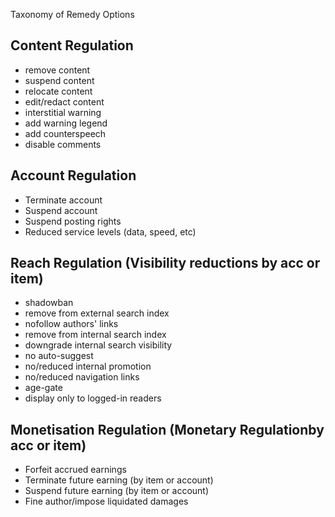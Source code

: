 Taxonomy of Remedy Options

## Content Regulation
- remove content
- suspend content
- relocate content
- edit/redact content
- interstitial warning
- add warning legend
- add counterspeech
- disable comments

## Account Regulation
- Terminate account
- Suspend account
- Suspend posting rights
- Reduced service levels (data, speed, etc)

## Reach Regulation (Visibility reductions by acc or item)
- shadowban
- remove from external search index
- nofollow authors' links
- remove from internal search index
- downgrade internal search visibility
- no auto-suggest
- no/reduced internal promotion
- no/reduced navigation links
- age-gate
- display only to logged-in readers

## Monetisation Regulation (Monetary Regulationby acc or item)
- Forfeit accrued earnings
- Terminate future earning (by item or account)
- Suspend future earning (by item or account)
- Fine author/impose liquidated damages